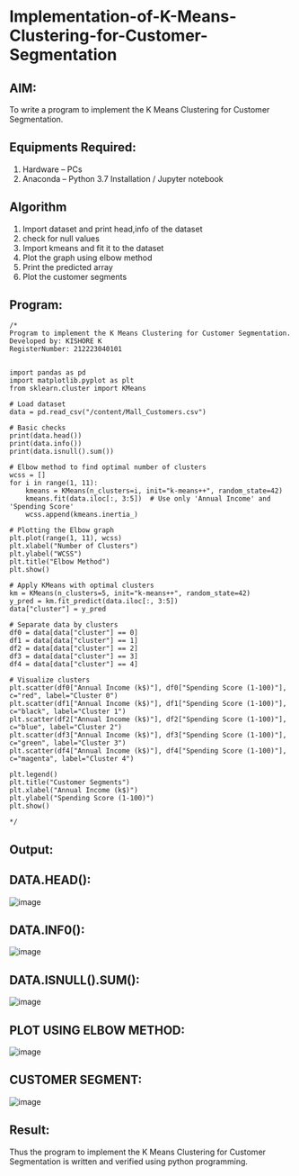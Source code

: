 # Implementation-of-K-Means-Clustering-for-Customer-Segmentation

## AIM:
To write a program to implement the K Means Clustering for Customer Segmentation.

## Equipments Required:
1. Hardware – PCs
2. Anaconda – Python 3.7 Installation / Jupyter notebook

## Algorithm
1. Import dataset and print head,info of the dataset
2. check for null values
3. Import kmeans and fit it to the dataset
4. Plot the graph using elbow method
5. Print the predicted array
6. Plot the customer segments

## Program:
```
/*
Program to implement the K Means Clustering for Customer Segmentation.
Developed by: KISHORE K 
RegisterNumber: 212223040101


import pandas as pd
import matplotlib.pyplot as plt
from sklearn.cluster import KMeans

# Load dataset
data = pd.read_csv("/content/Mall_Customers.csv")

# Basic checks
print(data.head())
print(data.info())
print(data.isnull().sum())

# Elbow method to find optimal number of clusters
wcss = []
for i in range(1, 11):
    kmeans = KMeans(n_clusters=i, init="k-means++", random_state=42)
    kmeans.fit(data.iloc[:, 3:5])  # Use only 'Annual Income' and 'Spending Score'
    wcss.append(kmeans.inertia_)

# Plotting the Elbow graph
plt.plot(range(1, 11), wcss)
plt.xlabel("Number of Clusters")
plt.ylabel("WCSS")
plt.title("Elbow Method")
plt.show()

# Apply KMeans with optimal clusters
km = KMeans(n_clusters=5, init="k-means++", random_state=42)
y_pred = km.fit_predict(data.iloc[:, 3:5])
data["cluster"] = y_pred

# Separate data by clusters
df0 = data[data["cluster"] == 0]
df1 = data[data["cluster"] == 1]
df2 = data[data["cluster"] == 2]
df3 = data[data["cluster"] == 3]
df4 = data[data["cluster"] == 4]

# Visualize clusters
plt.scatter(df0["Annual Income (k$)"], df0["Spending Score (1-100)"], c="red", label="Cluster 0")
plt.scatter(df1["Annual Income (k$)"], df1["Spending Score (1-100)"], c="black", label="Cluster 1")
plt.scatter(df2["Annual Income (k$)"], df2["Spending Score (1-100)"], c="blue", label="Cluster 2")
plt.scatter(df3["Annual Income (k$)"], df3["Spending Score (1-100)"], c="green", label="Cluster 3")
plt.scatter(df4["Annual Income (k$)"], df4["Spending Score (1-100)"], c="magenta", label="Cluster 4")

plt.legend()
plt.title("Customer Segments")
plt.xlabel("Annual Income (k$)")
plt.ylabel("Spending Score (1-100)")
plt.show()

*/
```

## Output:

## DATA.HEAD():

![image](https://github.com/user-attachments/assets/6beaa101-b007-4603-abfe-3a688a562bdd)


## DATA.INF0():

![image](https://github.com/user-attachments/assets/63b5452c-dc83-4e5e-a37b-30fce5df0de1)



## DATA.ISNULL().SUM():

![image](https://github.com/user-attachments/assets/cd972c66-a02d-4f55-b94b-d3dfeb699fa4)



## PLOT USING ELBOW METHOD:

![image](https://github.com/user-attachments/assets/7f673ca6-c624-4e22-ab47-356c1892170d)



## CUSTOMER SEGMENT:

![image](https://github.com/user-attachments/assets/1ae6527e-8855-4263-a679-e8aaca340b5f)




## Result:

Thus the program to implement the K Means Clustering for Customer Segmentation is written and verified using python programming.









